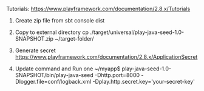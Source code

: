 
Tutorials: https://www.playframework.com/documentation/2.8.x/Tutorials

1. Create zip file from sbt console
dist
2. Copy to external directory
cp ./target/universal/play-java-seed-1.0-SNAPSHOT.zip ~/target-folder/

3. Generate secret
https://www.playframework.com/documentation/2.8.x/ApplicationSecret

4. Update command and Run one
~/myapp$ play-java-seed-1.0-SNAPSHOT/bin/play-java-seed -Dhttp.port=8000 -Dlogger.file=conf/logback.xml -Dplay.http.secret.key='your-secret-key'